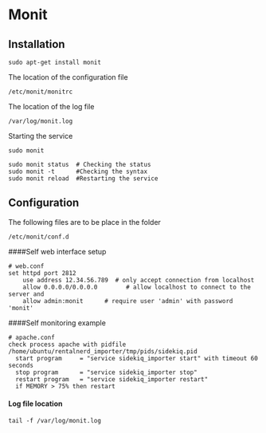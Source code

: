 # Monit

## Installation 
```
sudo apt-get install monit
```

The location of the configuration file
```
/etc/monit/monitrc
```

The location of the log file
```
/var/log/monit.log
```

Starting the service
```
sudo monit
```

```
sudo monit status  # Checking the status
sudo monit -t      #Checking the syntax
sudo monit reload  #Restarting the service
```

## Configuration
The following files are to be place in the  folder
```
/etc/monit/conf.d
```

####Self web interface setup
```
# web.conf
set httpd port 2812
    use address 12.34.56.789  # only accept connection from localhost
    allow 0.0.0.0/0.0.0.0        # allow localhost to connect to the server and
    allow admin:monit      # require user 'admin' with password 'monit'
```

####Self monitoring example
```
# apache.conf
check process apache with pidfile /home/ubuntu/rentalnerd_importer/tmp/pids/sidekiq.pid
  start program     = "service sidekiq_importer start" with timeout 60 seconds
  stop program      = "service sidekiq_importer stop"
  restart program   = "service sidekiq_importer restart"
  if MEMORY > 75% then restart
```

#### Log file location
```
tail -f /var/log/monit.log 
```